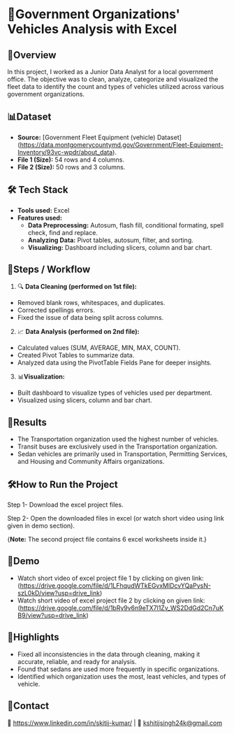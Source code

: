 
# 🏡Government Organizations' Vehicles Analysis with Excel



## 📄Overview
In this project, I worked as a Junior Data Analyst for a local government office. The objective was to clean, analyze, categorize and visualized the fleet data to identify the count and types of vehicles utilized across various government organizations.
## 📊Dataset
- **Source:** [Government Fleet Equipment (vehicle) Dataset] (https://data.montgomerycountymd.gov/Government/Fleet-Equipment-Inventory/93vc-wpdr/about_data).  
- **File 1 (Size):** 54 rows and 4 columns.
- **File 2 (Size):** 50 rows and 3 columns.  
## 🛠️ Tech Stack
- **Tools used:** Excel
- **Features used:** 
  - **Data Preprocessing:** Autosum, flash fill, conditional formating, spell check, find and replace.
  - **Analyzing Data:** Pivot tables, autosum, filter, and sorting.
  - **Visualizing:** Dashboard including slicers, column and bar chart.  
## 🚀Steps / Workflow
1. 🔍 **Data Cleaning (performed on 1st file):** 
- Removed blank rows, whitespaces, and duplicates.
- Corrected spellings errors.
- Fixed the issue of data being split across columns.
2. 📈 **Data Analysis (performed on 2nd file):**
- Calculated values (SUM, AVERAGE, MIN, MAX, COUNT).
- Created Pivot Tables to summarize data.
- Analyzed data using the PivotTable Fields Pane for deeper insights.
3. 📊**Visualization:**
- Built dashboard to visualize types of vehicles used per department.
- Visualized using slicers, column and bar chart.
## 🎯Results
- The Transportation organization used the highest number of vehicles.
- Transit buses are exclusively used in the Transportation organization.
- Sedan vehicles are primarily used in Transportation, Permitting Services, and Housing and Community Affairs organizations.
## 🛠️How to Run the Project
Step 1- Download the excel project files.

Step 2- Open the downloaded files in excel (or watch short video using link given in demo section).

{**Note:** The second project file contains 6 excel worksheets inside it.}
## 🔗Demo
- Watch short video of excel project file 1 by clicking on given link: (https://drive.google.com/file/d/1LFhqudWTkEGvxMlDcvYQaPysN-szL0kD/view?usp=drive_link)
- Watch short video of excel project file 2 by clicking on given link: (https://drive.google.com/file/d/1bRy9v6n9eTX7l1Zv_WS2DdGd2Cn7uKB9/view?usp=drive_link)

## 🌟Highlights
- Fixed all inconsistencies in the data through cleaning, making it accurate, reliable, and ready for analysis.
- Found that sedans are used more frequently in specific organizations. 
- Identified which organization uses the most, least vehicles, and types of vehicle.
## 🤝Contact
💼 https://www.linkedin.com/in/skitij-kumar/ | 📧 kshitijsingh24k@gmail.com
